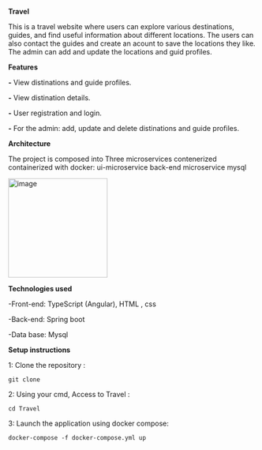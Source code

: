 **Travel**

This is a travel website where users can explore various destinations, guides, and find useful information about different locations.
The users can also contact the guides and create an acount to save the locations they like.
The admin can add and update the locations and guid profiles.

**Features**

**-** View distinations and guide profiles.

**-** View distination details.

**-** User registration and login.

**-** For the admin: add, update and delete distinations and guide profiles.

**Architecture**

The project is composed into Three microservices contenerized containerized with docker:
   ui-microservice
   back-end microservice
   mysql

<img width="201" alt="image" src="https://github.com/OUBOUH80/Travel/assets/76158315/219d6b31-bd88-49b1-9353-f6622dd63c17">






**Technologies used**

 -Front-end: TypeScript (Angular), HTML , css
 
 -Back-end: Spring boot
 
  -Data base: Mysql



**Setup instructions**

1: Clone the repository :

`git clone `

2: Using your cmd, Access to Travel :

`cd Travel`

3: Launch the application using docker compose:

` docker-compose -f docker-compose.yml up `

